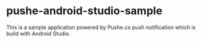# pushe-android-studio-sample
This is a sample application powered by Pushe.co push notification which is build with Android Studio.
